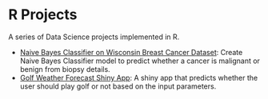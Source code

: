 # R Projects
A series of Data Science projects implemented in R.
- [Naive Bayes Classifier on Wisconsin Breast Cancer Dataset](https://github.com/richardcsuwandi/r-projects/tree/master/Naive%20Bayes%20Classifier%20on%20Wisconsin%20Breast%20Cancer%20Dataset): Create Naive Bayes Classifier model to predict whether a cancer is malignant or benign from biopsy details.
- [Golf Weather Forecast Shiny App](https://github.com/richardcsuwandi/r-projects/tree/master/Golf%20Weather%20Forecast%20Shiny%20App): A shiny app that predicts whether the user should play golf or not based on the input parameters.
